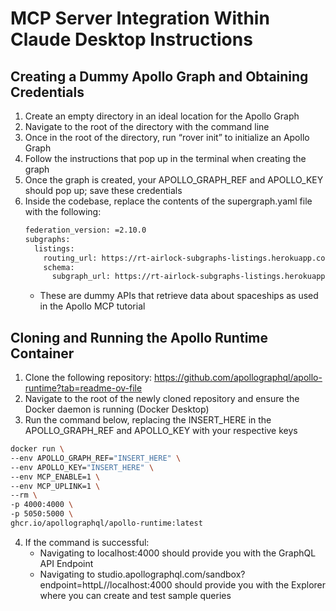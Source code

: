 # MCP Server Integration Within Claude Desktop Instructions

## Creating a Dummy Apollo Graph and Obtaining Credentials
1. Create an empty directory in an ideal location for the Apollo Graph
2. Navigate to the root of the directory with the command line
3. Once in the root of the directory, run “rover init” to initialize an Apollo Graph
4. Follow the instructions that pop up in the terminal when creating the graph
5. Once the graph is created, your APOLLO_GRAPH_REF and APOLLO_KEY should pop up; save these credentials 
6. Inside the codebase, replace the contents of the supergraph.yaml file with the following:
   ```bash
   federation_version: =2.10.0
   subgraphs:
     listings:
       routing_url: https://rt-airlock-subgraphs-listings.herokuapp.com/
       schema:
         subgraph_url: https://rt-airlock-subgraphs-listings.herokuapp.com/	
   ```
   - These are dummy APIs that retrieve data about spaceships as used in the Apollo MCP tutorial

  ## Cloning and Running the Apollo Runtime Container
  1. Clone the following repository: https://github.com/apollographql/apollo-runtime?tab=readme-ov-file
  2. Navigate to the root of the newly cloned repository and ensure the Docker daemon is running (Docker Desktop)
  3. Run the command below, replacing the INSERT_HERE in the APOLLO_GRAPH_REF and APOLLO_KEY with your respective keys
  ```bash
  docker run \
--env APOLLO_GRAPH_REF="INSERT_HERE" \
--env APOLLO_KEY="INSERT_HERE" \
--env MCP_ENABLE=1 \
--env MCP_UPLINK=1 \
--rm \
-p 4000:4000 \
-p 5050:5000 \
ghcr.io/apollographql/apollo-runtime:latest

  ```
4. If the command is successful:
   - Navigating to localhost:4000 should provide you with the GraphQL API Endpoint
   - Navigating to studio.apollographql.com/sandbox?endpoint=httpL//localhost:4000 should provide you with the Explorer where you can create and test      sample queries
   
